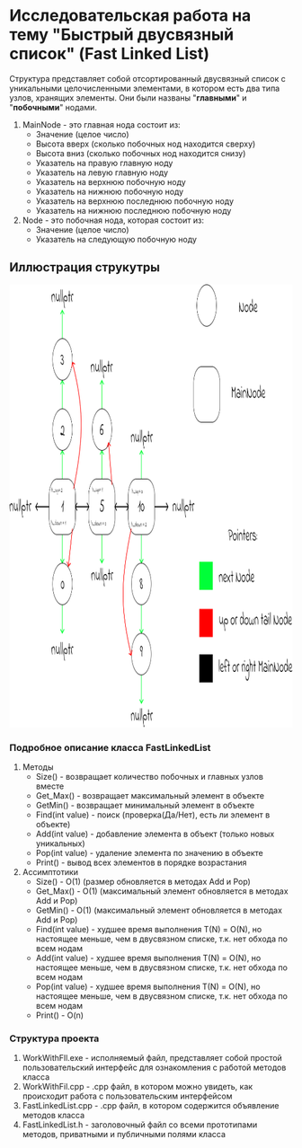 # Исследовательская работа на тему "Быстрый двусвязный список" (Fast Linked List)
Структура представляет собой отсортированный двусвязный список с уникальными целочисленными элементами, в котором есть два типа узлов, хранящих элементы.
Они были названы "**главными**" и "**побочными**" нодами.
1) MainNode - это главная нода состоит из:
   * Значение (целое число)
   * Высота вверх (сколько побочных нод находится сверху)
   * Высота вниз (сколько побочных нод находится снизу)
   * Указатель на правую главную ноду
   * Указатель на левую главную ноду
   * Указатель на верхнюю побочную ноду
   * Указатель на нижнюю побочную ноду
   * Указатель на верхнюю последнюю побочную ноду
   * Указатель на нижнюю последнюю побочную ноду
2) Node - это побочная нода, которая состоит из:
   * Значение (целое число)
   * Указатель на следующую побочную ноду

## Иллюстрация струкутры
<p align="center">
  <img src="https://github.com/Qcsteeven/FastLinkedList/blob/main/fll.png" height=789>
</p>

### Подробное описание класса FastLinkedList
1) Методы
   * Size() - возвращает количество побочных и главных узлов вместе
   * Get_Max() - возвращает максимальный элемент в объекте
   * GetMin() - возвращает минимальный элемент в объекте
   * Find(int value) - поиск (проверка(Да/Нет), есть ли элемент в объекте)
   * Add(int value) - добавление элемента в объект (только новых уникальных)
   * Pop(int value) - удаление элемента по значению в объекте
   * Print() - вывод всех элементов в порядке возрастания
2) Ассимптотики
   * Size() - O(1) (размер обновляется в методах Add и Pop)
   * Get_Max() - O(1) (максимальный элемент обновляется в методах Add и Pop)
   * GetMin() - O(1) (максимальный элемент обновляется в методах Add и Pop)
   * Find(int value) - худшее время выполнения T(N) = O(N),
     но настоящее меньше, чем в двусвязном списке, т.к. нет обхода по всем нодам
   * Add(int value) - худшее время выполнения T(N) = O(N),
     но настоящее меньше, чем в двусвязном списке, т.к. нет обхода по всем нодам
   * Pop(int value) - худшее время выполнения T(N) = O(N),
     но настоящее меньше, чем в двусвязном списке, т.к. нет обхода по всем нодам
   * Print() - O(n)

### Структура проекта
1) WorkWithFll.exe - исполняемый файл, представляет собой простой пользовательский
интерфейс для ознакомления с работой методов класса
2) WorkWithFil.cpp - .cpp файл, в котором можно увидеть, как происходит работа с 
пользовательским интерфейсом
3) FastLinkedList.cpp - .cpp файл, в котором содержится объявление методов класса
4) FastLinkedList.h - заголовочный файл со всеми прототипами методов, приватными и
публичными полями класса


